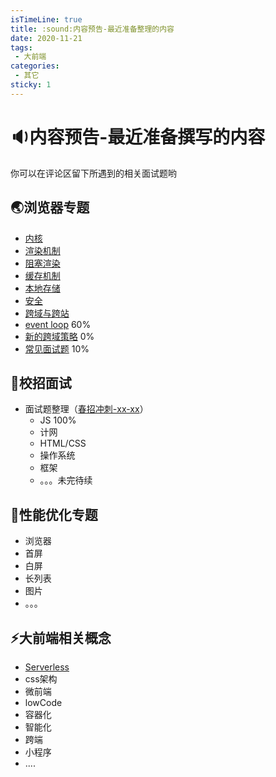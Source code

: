 ```yaml
---
isTimeLine: true
title: :sound:内容预告-最近准备整理的内容
date: 2020-11-21
tags:
 - 大前端
categories:
 - 其它
sticky: 1
---
```


# :sound:内容预告-最近准备撰写的内容

你可以在评论区留下所遇到的相关面试题哟

## :earth_asia:浏览器专题
* [内核](./../../bigWeb/browser/core.md)
* [渲染机制](./../../bigWeb/browser/render.md)
* [阻塞渲染](./../../bigWeb/browser/block.md)
* [缓存机制](./../../bigWeb/browser/cache.md)
* [本地存储](./../../bigWeb/browser/storage.md)
* [安全](../../bigWeb/browser/safe.md)
* [跨域与跨站](../../bigWeb/browser/cors.md)
* [event loop](../../bigWeb/browser/eventloop.md) 60%
* [新的跨域策略](../../bigweb/browser/newco.md) 0%
* [常见面试题](../../bigWeb/browser/problem.md) 10%

## :pencil:校招面试
* 面试题整理（[春招冲刺-xx-xx](https://github.com/ATQQ/fe-study-kerno/tree/master/%E6%98%A5%E6%8B%9B%E5%86%B2%E5%88%BA)）
  * JS 100%
  * 计网
  * HTML/CSS
  * 操作系统
  * 框架
  * 。。。未完待续

## :rocket:性能优化专题
* 浏览器
* 首屏
* 白屏
* 长列表
* 图片
* 。。。

## :zap:大前端相关概念
* [Serverless](../../technology/theory/serverless.md)
* css架构
* 微前端
* lowCode
* 容器化
* 智能化
* 跨端
* 小程序
* ....

<comment/>
<tongji/>